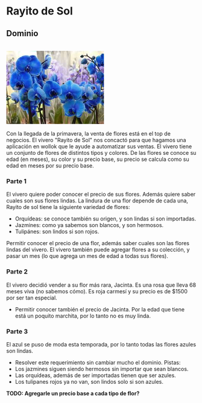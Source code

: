
<!-- <br><img src="orquidea.jfif"><br>
Con la llegada de la primareva nos pusimos cholulos y pensamos en armar un jardín (hay que aprovechar, antes de que el otoño nos lo quite todo!). 
Nuestro jardín tiene un conjunto de flores, y puede crecer flores nuevas. También podemos ganar un premio si todas las flores de nuestro jardín son lindas.
Cada docente puede tener su propio jardín, **guiño guiño**. 

Los jardines pueden tener cierto tipo de flores: 
* Flores comunes, se conoce su color y son lindas si son azules.
* Orquídeas además de su color se conoce su origen. No solo son lindas si son azules, sino que también tienen que ser importadas. Una orquídea es importada si no es de orígen argentino.
* Cada jardín también puede tener **un** jazmín, que de por sí ya son hermosos. Como ya sabemos, los jazmines son blancos.
-->

# Rayito de Sol

## Dominio
<br><img src="orquidea.jfif"><br>

Con la llegada de la primavera, la venta de flores está en el top de negocios. El vivero "Rayito de Sol" nos concactó para que hagamos una aplicación en wollok que le ayude a automatizar sus ventas. El vivero tiene un conjunto de flores de distintos tipos y colores. 
De las flores se conoce su edad (en meses), su color y su precio base, su precio se calcula como su edad en meses por su precio base.

### Parte 1

El vivero quiere poder conocer el precio de sus flores. Además quiere saber cuales son sus flores lindas. La lindura de una flor depende de cada una, Rayito de sol tiene la siguiente variedad de flores:

* Orquídeas: se conoce también su origen, y son lindas si son importadas.
* Jazmines: como ya sabemos son blancos, y son hermosos.
* Tulipánes: son lindos si son rojos.

Permitir conocer el precio de una flor, además saber cuales son las flores lindas del vivero. 
El vivero también puede agregar flores a su colección, y pasar un mes (lo que agrega un mes de edad a todas sus flores).

### Parte 2

El vivero decidió vender a su flor más rara, Jacinta. Es una rosa que lleva 68 meses viva (no sabemos cómo). Es roja carmesí y su precio es de $1500 por ser tan especial.
* Permitir conocer también el precio de Jacinta. Por la edad que tiene está un poquito marchita, por lo tanto no es muy linda.

### Parte 3

El azul se puso de moda esta temporada, por lo tanto todas las flores azules son lindas. 

* Resolver este requerimiento sin cambiar mucho el dominio.
Pistas:
* Los jazmines siguen siendo hermosos sin importar que sean blancos.
* Las orquídeas, además de ser importadas tienen que ser azules.
* Los tulipanes rojos ya no van, son lindos solo si son azules.

**TODO: Agregarle un precio base a cada tipo de flor?**


